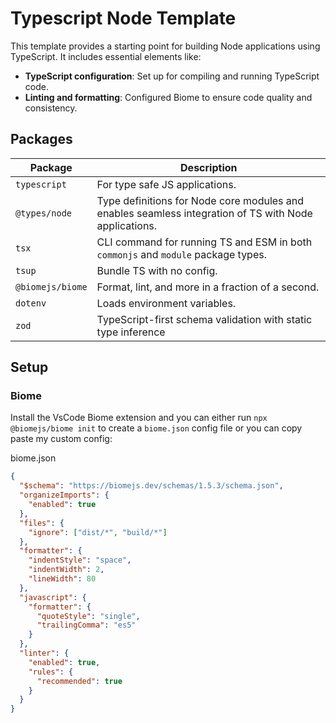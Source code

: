 # Typescript Node Template

This template provides a starting point for building Node applications using TypeScript. It includes essential elements like:

- **TypeScript configuration**: Set up for compiling and running TypeScript code.
- **Linting and formatting**: Configured Biome to ensure code quality and consistency.

## Packages
| Package | Description |
| --- | --- |
| `typescript` | For type safe JS applications.
| `@types/node` |  Type definitions for Node core modules and enables seamless integration of TS with Node applications.
| `tsx` | CLI command for running TS and ESM in both `commonjs` and `module` package types.
| `tsup` | Bundle TS with no config.
| `@biomejs/biome` | Format, lint, and more in a fraction of a second.
| `dotenv` | Loads environment variables.
| `zod` | TypeScript-first schema validation with static type inference

## Setup

### Biome
Install the VsCode Biome extension and you can either run `npx @biomejs/biome init` to create a `biome.json` config file or you can copy paste my custom config:

biome.json
```json
{
  "$schema": "https://biomejs.dev/schemas/1.5.3/schema.json",
  "organizeImports": {
    "enabled": true
  },
  "files": {
    "ignore": ["dist/*", "build/*"]
  },
  "formatter": {
    "indentStyle": "space",
    "indentWidth": 2,
    "lineWidth": 80
  },
  "javascript": {
    "formatter": {
      "quoteStyle": "single",
      "trailingComma": "es5"
    }
  },
  "linter": {
    "enabled": true,
    "rules": {
      "recommended": true
    }
  }
}
```
